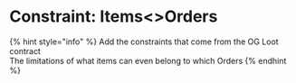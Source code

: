 # Constraint: Items<>Orders

{% hint style="info" %}
Add the constraints that come from the OG Loot contract\
The limitations of what items can even belong to which Orders
{% endhint %}
